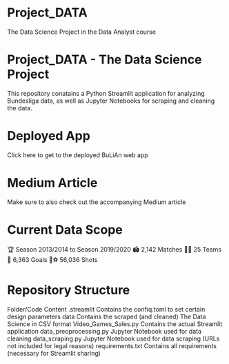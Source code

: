 # Project_DATA
The Data Science Project in the Data Analyst course

# Project_DATA - The Data Science Project
This repository conatains a Python Streamlit application for analyzing Bundesliga data, as well as Jupyter Notebooks for scraping and cleaning the data.

# Deployed App
Click here to get to the deployed BuLiAn web app

# Medium Article
Make sure to also check out the accompanying Medium article

# Current Data Scope
🏆 Season 2013/2014 to Season 2019/2020
🏟️ 2,142 Matches
🏃‍♂️ 25 Teams
🥅 6,363 Goals
👟⚽ 56,036 Shots

# Repository Structure
Folder/Code	Content
.streamlit	Contains the confiq.toml to set certain design parameters
data	Contains the scraped (and cleaned) The Data Science in CSV format
Video_Games_Sales.py	Contains the actual Streamlit application
data_preoprocessing.py	Jupyter Notebook used for data cleaning
data_scraping.py	Jupyter Notebook used for data scraping (URLs not included for legal reasons)
requirements.txt	Contains all requirements (necessary for Streamlit sharing)
